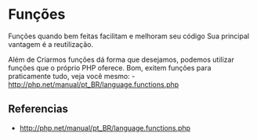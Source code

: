 Funções
=======

Funções quando bem feitas facilitam e melhoram seu código
Sua principal vantagem é a reutilização.

Além de Criarmos funções dá forma que desejamos, podemos
utilizar funções que o próprio PHP oferece.
Bom, exitem funções para praticamente tudo, veja você mesmo:
	-http://php.net/manual/pt_BR/language.functions.php

Referencias
-----------
 - http://php.net/manual/pt_BR/language.functions.php 
